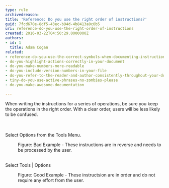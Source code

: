 ```yaml
---
type: rule
archivedreason: 
title: 'Reference: Do you use the right order of instructions?'
guid: 7fcd670e-8df5-43ec-b94d-4b8413a0c0b5
uri: reference-do-you-use-the-right-order-of-instructions
created: 2016-03-22T04:50:29.0000000Z
authors:
- id: 1
  title: Adam Cogan
related:
- reference-do-you-use-the-correct-symbols-when-documenting-instructions
- do-you-highlight-actions-correctly-in-your-document
- do-you-make-numbers-more-readable
- do-you-include-version-numbers-in-your-file
- do-you-refer-to-the-reader-and-author-consistently-throughout-your-document
- tiny-do-you-use-active-phrases-no-zombies-please
- do-you-make-awesome-documentation

---
```



​​When writing the instructions for a series of operations, be sure you keep the operations in the right order. With a clear order, users will be less likely to be confused.<br>
<br><excerpt class='endintro'></excerpt><br>
<p class="ssw15-rteElement-GreyBox">​Select Options from the Tools Menu.</p><div><dd class="ssw15-rteElement-FigureBad">Figure&#58; Bad Example - These instructions are in reverse and needs to be processed by the user.</dd><br></div><p class="ssw15-rteElement-GreyBox">Select Tools | Options</p><dd class="ssw15-rteElement-FigureGood">Figure&#58; Good Example - These instructsion are in order and do not require any effort from the user.</dd>


